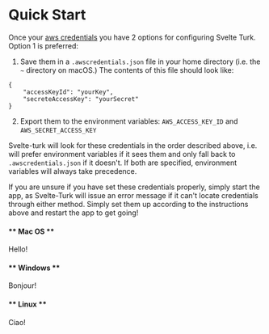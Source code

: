 # Quick Start

Once your [aws credentials](aws_credentials.md) you have 2 options for configuring Svelte Turk. Option 1 is preferred:

1. Save them in a `.awscredentials.json` file in your home directory (i.e. the `~` directory on macOS.) The contents of this file should look like:
```
{
    "accessKeyId": "yourKey",
    "secreteAccessKey": "yourSecret"
}
```
2. Export them to the environment variables: `AWS_ACCESS_KEY_ID` and `AWS_SECRET_ACCESS_KEY`


Svelte-turk will look for these credentials in the order described above, i.e. will prefer environment variables if it sees them and only fall back to `.awscredentials.json` if it doesn't. If both are specified, environment variables will always take precedence.

If you are unsure if you have set these credentials properly, simply start the app, as Svelte-Turk will issue an error message if it can't locate credentials through either method. Simply set them up according to the instructions above and restart the app to get going!


<!-- tabs:start -->

#### ** Mac OS **

Hello!

#### ** Windows **

Bonjour!

#### ** Linux **

Ciao!

<!-- tabs:end --> 